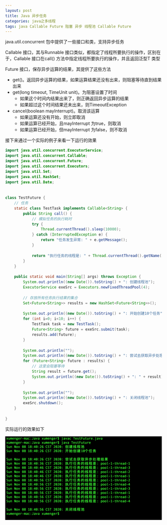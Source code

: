 ```yaml
---
layout: post
title: Java 异步任务
categories: java之多线程 
tags: java Callable Future 阻塞 异步 线程池 Callable Future 
---
```


java.util.concurrent 包中提供了一些接口和类，支持异步任务

Callable<T> 接口，其与Runnable 接口类似，都指定了线程所要执行的操作，区别在于，Callable 接口在call() 方法中指定线程所要执行的操作，并且返回泛型T 类型

Future<T> 接口，保存异步运算的结果，其提供了这些方法

* get()。返回异步运算的结果，如果运算结果还没有出来，则阻塞等待直到结果出来
* get(long timeout, TimeUnit unit)。为阻塞设置了时间
    * 如果这个时间内结果出来了，则正确返回异步运算的结果
    * 如果超过这个时间结果还未出来，则TimeoutException
* cancel(boolean mayInterrupt)。取消该运算
    * 如果运算还没有开始，则立即取消
    * 如果运算已经开始，且mayInterrupt 为true，则取消
    * 如果运算已经开始，但mayInterrupt 为false，则不取消


接下来通过一个实际的例子来看一下运行的效果

```java
import java.util.concurrent.ExecutorService;
import java.util.concurrent.Callable;
import java.util.concurrent.Future;
import java.util.concurrent.Executors;
import java.util.Set;
import java.util.HashSet;
import java.util.Date;


class TestFuture {
    // 任务
    static class TestTask implements Callable<String> {
        public String call() {
            // 模拟任务的执行耗时
            try {
                Thread.currentThread().sleep(10000);
            } catch (InterruptedException e) {
                return "任务发生异常: " + e.getMessage();
            }

            return "执行任务的线程是: " + Thread.currentThread().getName();
        }
    }

    public static void main(String[] args) throws Exception {
        System.out.println((new Date()).toString() + ": 创建线程池");
        ExecutorService exeSrc = Executors.newFixedThreadPool(4);

        // 存放所有任务执行结果的集合
        Set<Future<String>> results = new HashSet<Future<String>>();

        System.out.println((new Date()).toString() + ": 开始创建10个任务");
        for (int i=0; i<10; i++) {
            TestTask task = new TestTask();
            Future<String> future = exeSrc.submit(task);
            results.add(future);
        }
        
        System.out.println("");
        System.out.println((new Date()).toString() + ": 尝试去获取异步处理结果");
        for (Future<String> future : results) {
            // 这里会阻塞等待
            String result = future.get();
            System.out.println((new Date()).toString() + ": " + result);
        }

        System.out.println("");
        System.out.println((new Date()).toString() + ": 关闭线程池");
        exeSrc.shutdown();
    }

}
```

实际运行的效果如下

![](../media/image/2020-11-05/01.png)

